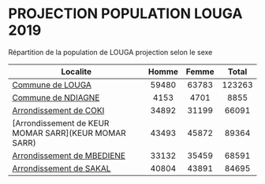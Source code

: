 # PROJECTION POPULATION LOUGA 2019
	
Répartition de la population de LOUGA projection selon le sexe
	
| Localite  | Homme | Femme | Total |
| --------- |:-----:|:-----:|:-----:|
| [Commune de LOUGA](LOUGA) | 59480 | 63783 | 123263 |
| [Commune de NDIAGNE](NDIAGNE) | 4153 | 4701 | 8855 |
| [Arrondissement de COKI](COKI) | 34892 | 31199 | 66091 |
| [Arrondissement de KEUR MOMAR SARR](KEUR MOMAR SARR) | 43493 | 45872 | 89364 |
| [Arrondissement de MBEDIENE](MBEDIENE) | 33132 | 35459 | 68591 |
| [Arrondissement de SAKAL](SAKAL) | 40804 | 43891 | 84695 |
